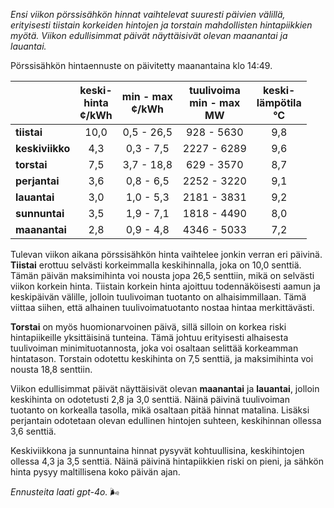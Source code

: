 *Ensi viikon pörssisähkön hinnat vaihtelevat suuresti päivien välillä, erityisesti tiistain korkeiden hintojen ja torstain mahdollisten hintapiikkien myötä. Viikon edullisimmat päivät näyttäisivät olevan maanantai ja lauantai.*

Pörssisähkön hintaennuste on päivitetty maanantaina klo 14:49.

|         | keski-<br>hinta<br>¢/kWh | min - max<br>¢/kWh | tuulivoima<br>min - max<br>MW | keski-<br>lämpötila<br>°C |
|:--------|:----------------:|:----------------:|:-------------:|:-------------:|
| **tiistai**   |       10,0         |     0,5 - 26,5      |    928 - 5630     |      9,8       |
| **keskiviikko** |        4,3         |     0,3 - 7,5       |   2227 - 6289     |      9,6       |
| **torstai**    |        7,5         |     3,7 - 18,8      |    629 - 3570     |      8,7       |
| **perjantai**  |        3,6         |     0,8 - 6,5       |   2252 - 3220     |      9,1       |
| **lauantai**   |        3,0         |     1,0 - 5,3       |   2181 - 3831     |      9,2       |
| **sunnuntai**  |        3,5         |     1,9 - 7,1       |   1818 - 4490     |      8,0       |
| **maanantai**  |        2,8         |     0,9 - 4,8       |   4346 - 5033     |      7,2       |

Tulevan viikon aikana pörssisähkön hinta vaihtelee jonkin verran eri päivinä. **Tiistai** erottuu selvästi korkeimmalla keskihinnalla, joka on 10,0 senttiä. Tämän päivän maksimihinta voi nousta jopa 26,5 senttiin, mikä on selvästi viikon korkein hinta. Tiistain korkein hinta ajoittuu todennäköisesti aamun ja keskipäivän välille, jolloin tuulivoiman tuotanto on alhaisimmillaan. Tämä viittaa siihen, että alhainen tuulivoimatuotanto nostaa hintaa merkittävästi.

**Torstai** on myös huomionarvoinen päivä, sillä silloin on korkea riski hintapiikeille yksittäisinä tunteina. Tämä johtuu erityisesti alhaisesta tuulivoiman minimituotannosta, joka voi osaltaan selittää korkeamman hintatason. Torstain odotettu keskihinta on 7,5 senttiä, ja maksimihinta voi nousta 18,8 senttiin.

Viikon edullisimmat päivät näyttäisivät olevan **maanantai** ja **lauantai**, jolloin keskihinta on odotetusti 2,8 ja 3,0 senttiä. Näinä päivinä tuulivoiman tuotanto on korkealla tasolla, mikä osaltaan pitää hinnat matalina. Lisäksi perjantain odotetaan olevan edullinen hintojen suhteen, keskihinnan ollessa 3,6 senttiä.

Keskiviikkona ja sunnuntaina hinnat pysyvät kohtuullisina, keskihintojen ollessa 4,3 ja 3,5 senttiä. Näinä päivinä hintapiikkien riski on pieni, ja sähkön hinta pysyy maltillisena koko päivän ajan.

*Ennusteita laati gpt-4o.* 🌬️
